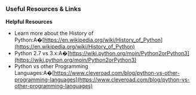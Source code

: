 ### Useful Resources & Links

**Helpful Resources**

- Learn more about the History of Python:A�[https://en.wikipedia.org/wiki/History_of_Python](https://en.wikipedia.org/wiki/History_of_Python)
- Python 2.7 vs 3.x:A�[https://wiki.python.org/moin/Python2orPython3](https://wiki.python.org/moin/Python2orPython3)
- Python vs other Programming Languages:A�[https://www.cleveroad.com/blog/python-vs-other-programming-languages](https://www.cleveroad.com/blog/python-vs-other-programming-languages)




